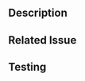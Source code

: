 <!--- Provide a general summary of your changes in the Title above -->

## Description
<!--- Describe your changes -->

## Related Issue
<!--- if this closes an issue make sure include e.g., "fix #4"
or similar - or if just relates to an issue make sure to mention
it like "#4" -->

## Testing
<!--- if introducing a new feature or changing behavior of existing
methods/functions, include a brief description of how it was tested -->

